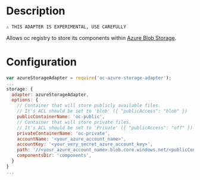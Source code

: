 # Description

`⚠️ THIS ADAPTER IS EXPERIMENTAL, USE CAREFULLY`

Allows oc registry to store its components within [Azure Blob Storage](https://azure.microsoft.com/en-gb/services/storage/blobs/).

# Configuration

```javascript
var azureStorageAdapter = require('oc-azure-storage-adapter');
...
storage: {
  adapter: azureStorageAdapter,
  options: {
    // Container that will store publicly available files.
    // It's ACL should be set to 'blob' ({ "publicAccess": "blob" })
    publicContainerName: 'oc-public',
    // Container that will store private files.
    // It's ACL should be set to 'Private' ({ "publicAccess": "off" })
    privateContainerName: 'oc-private',
    accountName: '<your_azure_account_name>',
    accountKey: '<your_very_secret_azure_account_key>',
    path: '//<your_azure_account_name>.blob.core.windows.net/<publicContainerName>/',
    componentsDir: 'components',
  }
}
...
```
